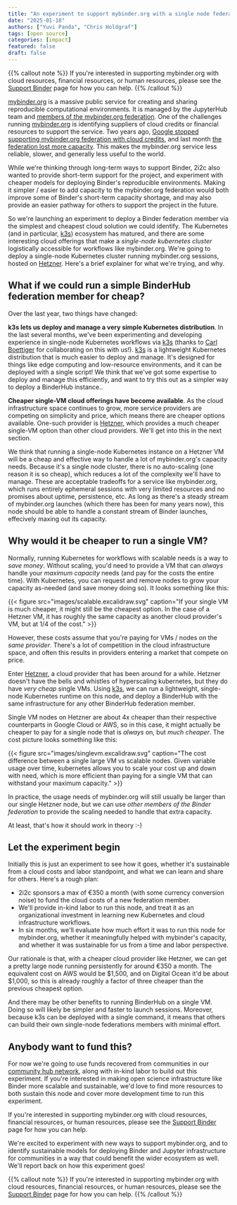```yaml
---
title: "An experiment to support mybinder.org with a single node federation member"
date: "2025-01-18"
authors: ["Yuvi Panda", "Chris Holdgraf"]
tags: [open source]
categories: [impact]
featured: false
draft: false
---
```


{{% callout note %}}
If you're interested in supporting mybinder.org with cloud resources, financial resources, or human resources, please see the [Support Binder](https://mybinder.readthedocs.io/en/latest/about/support.html) page for how you can help.
{{% /callout %}}

[mybinder.org](https://mybinder.org) is a massive public service for creating and sharing reproducible computational environments. It is managed by the JupyterHub team and [members of the mybinder.org federation](https://mybinder.readthedocs.io/en/latest/about/federation.html). One of the challenges running [mybinder.org](https://mybinder.org) is identifying suppliers of cloud credits or financial resources to support the service. Two years ago, [Google stopped supporting mybinder.org federation with cloud credits](https://medium.com/jupyter-blog/mybinder-org-reducing-capacity-c93ccfc6413f), and last month [the federation lost more capacity](https://discourse.jupyter.org/t/mybinder-org-reduced-capacity-stability/31750). This makes the mybinder.org service less reliable, slower, and generally less useful to the world.

While we're thinking through long-term ways to support Binder, 2i2c also wanted to provide short-term support for the project, and experiment with cheaper models for deploying Binder's reproducible environments. Making it simpler / easier to add capacity to the mybinder.org federation would both improve some of Binder's short-term capacity shortage, and may also provide an easier pathway for others to support the project in the future.

So we're launching an experiment to deploy a Binder federation member via the simplest and cheapest cloud solution we could identify. The Kubernetes (and in particular, [k3s](https://k3s.io/)) ecosystem has matured, and there are some interesting cloud offerings that make a _single-node kubernetes cluster_ logistically accessible for workflows like mybinder.org. We're going to deploy a single-node Kubernetes cluster running mybinder.org sessions, hosted on [Hetzner](https://www.hetzner.com/cloud/). Here's a brief explainer for what we're trying, and why.

## What if we could run a simple BinderHub federation member for cheap?

Over the last year, two things have changed:

**k3s lets us deploy and manage a very simple Kubernetes distribution**. In the last several months, we've been experimenting and developing experience in single-node Kubernetes workflows via [k3s](https://k3s.io/) (thanks to [Carl Boettiger](https://carlboettiger.info/) for collaborating on this with us!). [k3s](https://k3s.io/) is a lightweight Kubernetes distribution that is much easier to deploy and manage. It's designed for things like edge computing and low-resource environments, and it can be deployed with a single script! We think that we've got some expertise to deploy and manage this efficiently, and want to try this out as a simpler way to deploy a BinderHub instance..

**Cheaper single-VM cloud offerings have become available**. As the cloud infrastructure space continues to grow, more service providers are competing on simplicity and price, which means there are cheaper options available. One-such provider is [Hetzner](https://hetzner.com/cloud), which provides a much cheaper single-VM option than other cloud providers. We'll get into this in the next section.  

We think that running a single-node Kubernetes instance on a Hetzner VM will be a cheap and effective way to handle a lot of mybinder.org's capacity needs. Because it's a single node cluster, there is no auto-scaling (one reason it is so cheap), which reduces a lot of the complexity we'll have to manage. These are acceptable tradeoffs for a service like mybinder.org, which runs entirely ephemeral sessions with very limited resources and no promises about uptime, persistence, etc. As long as there's a steady stream of mybinder.org launches (which there has been for many years now), this node should be able to handle a constant stream of Binder launches, effecively maxing out its capacity. 

## Why would it be cheaper to run a single VM?

Normally, running Kubernetes for workflows with scalable needs is a way to _save money_. Without scaling, you'd need to provide a VM that can _always_ handle your _maximum capacity_ needs (and pay for the costs the entire time). With Kubernetes, you can request and remove nodes to grow your capacity as-needed (and save money doing so). It looks something like this:

{{< figure src="images/scalable.excalidraw.svg" caption="If your single VM is much cheaper, it might still be the cheapest option. In the case of a Hetzner VM, it has roughly the same capacity as another cloud provider's VM, but at 1/4 of the cost." >}}

However, these costs assume that you're paying for VMs / nodes on the _same provider_. There's a lot of competition in the cloud infrastructure space, and often this results in providers entering a market that compete on price.

Enter [Hetzner](https://www.hetzner.com/cloud/), a cloud provider that has been around for a while. Hetzner doesn't have the bells and whistles of hyperscaling kubernetes, but they do have _very cheap_ single VMs. Using [k3s](https://k3s.io/), we can run a lightweight, single-node Kubernetes runtime on this node, and deploy a BinderHub with the same infrastructure for any other BinderHub federation member.

Single VM nodes on Hetzner are about 4x cheaper than their respective counterparts in Google Cloud or AWS, so in this case, it might actually be cheaper to pay for a single node that is _always_ on, but _much cheaper_. The cost picture looks something like this:

{{< figure src="images/singlevm.excalidraw.svg" caption="The cost difference between a single large VM vs scalable nodes. Given variable usage over time, kubernetes allows you to scale your cost up and down with need, which is more efficient than paying for a single VM that can withstand your maximum capacity." >}}

In practice, the usage needs of mybinder.org will still usually be larger than our single Hetzner node, but we can use _other members of the Binder federation_ to provide the scaling needed to handle that extra capacity.

At least, that's how it should work in theory :-)

## Let the experiment begin

Initially this is just an experiment to see how it goes, whether it's sustainable from a cloud costs and labor standpoint, and what we can learn and share for others. Here's a rough plan:

- 2i2c sponsors a max of €350 a month (with some currency conversion noise) to fund the cloud costs of a new federation member.
- We'll provide in-kind labor to run this node, and treat it as an organizational investment in learning new Kubernetes and cloud infrastructure workflows.
- In six months, we'll evaluate how much effort it was to run this node for mybinder.org, whether it meaningfully helped with mybinder's capacity, and whether it was sustainable for us from a time and labor perspective.

Our rationale is that, with a cheaper cloud provider like Hetzner, we can get a pretty large node running persistently for around €350 a month. The equivalent cost on AWS would be $1,500, and on Digital Ocean it'd be about $1,000, so this is already roughly a factor of three cheaper than the previous cheapest option.

And there may be other benefits to running BinderHub on a single VM. Doing so will likely be simpler and faster to launch sessions. Moreover, because k3s can be deployed with a single command, it means that others can build their own single-node federations members with minimal effort.

## Anybody want to fund this?

For now we're going to use funds recovered from communities in our [community hub network](/platform/), along with in-kind labor to build out this experiment. If you're interested in making open science infrastructure like Binder more scalable and sustainable, we'd love to find more resources to both sustain this node and cover more development time to run this experiment.

If you're interested in supporting mybinder.org with cloud resources, financial resources, or human resources, please see the [Support Binder](https://mybinder.readthedocs.io/en/latest/about/support.html) page for how you can help.

We're excited to experiment with new ways to support mybinder.org, and to identify sustainable models for deploying Binder and Jupyter infrastructure for communities in a way that could benefit the wider ecosystem as well. We'll report back on how this experiment goes!


{{% callout note %}}
If you're interested in supporting mybinder.org with cloud resources, financial resources, or human resources, please see the [Support Binder](https://mybinder.readthedocs.io/en/latest/about/support.html) page for how you can help.
{{% /callout %}}
